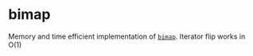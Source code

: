# bimap
Memory and time efficient implementation of [`bimap`](https://en.wikipedia.org/wiki/Bidirectional_map). Iterator flip works in O(1)
